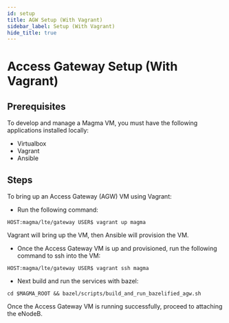 ```yaml
---
id: setup
title: AGW Setup (With Vagrant)
sidebar_label: Setup (With Vagrant)
hide_title: true
---
```


# Access Gateway Setup (With Vagrant)

## Prerequisites

To develop and manage a Magma VM, you must have the following applications installed locally:

- Virtualbox
- Vagrant
- Ansible

## Steps

To bring up an Access Gateway (AGW) VM using Vagrant:

- Run the following command:

``HOST:magma/lte/gateway USER$ vagrant up magma``

Vagrant will bring up the VM, then Ansible will provision the VM.

- Once the Access Gateway VM is up and provisioned, run the following command to ssh into the VM:

``HOST:magma/lte/gateway USER$ vagrant ssh magma``

- Next build and run the services with bazel:

`cd $MAGMA_ROOT && bazel/scripts/build_and_run_bazelified_agw.sh`

Once the Access Gateway VM is running successfully, proceed to attaching the eNodeB.
